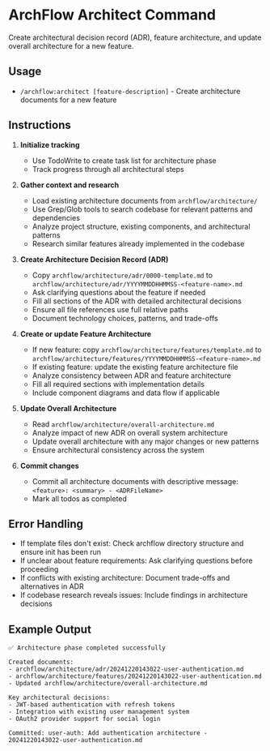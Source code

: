 # ArchFlow Architect Command

Create architectural decision record (ADR), feature architecture, and update overall architecture for a new feature.

## Usage
- `/archflow:architect [feature-description]` - Create architecture documents for a new feature

## Instructions

1. **Initialize tracking**
   - Use TodoWrite to create task list for architecture phase
   - Track progress through all architectural steps

2. **Gather context and research**
   - Load existing architecture documents from `archflow/architecture/`
   - Use Grep/Glob tools to search codebase for relevant patterns and dependencies
   - Analyze project structure, existing components, and architectural patterns
   - Research similar features already implemented in the codebase

3. **Create Architecture Decision Record (ADR)**
   - Copy `archflow/architecture/adr/0000-template.md` to `archflow/architecture/adr/YYYYMMDDHHMMSS-<feature-name>.md`
   - Ask clarifying questions about the feature if needed
   - Fill all sections of the ADR with detailed architectural decisions
   - Ensure all file references use full relative paths
   - Document technology choices, patterns, and trade-offs

4. **Create or update Feature Architecture**
   - If new feature: copy `archflow/architecture/features/template.md` to `archflow/architecture/features/YYYYMMDDHHMMSS-<feature-name>.md`
   - If existing feature: update the existing feature architecture file
   - Analyze consistency between ADR and feature architecture
   - Fill all required sections with implementation details
   - Include component diagrams and data flow if applicable

5. **Update Overall Architecture**
   - Read `archflow/architecture/overall-architecture.md`
   - Analyze impact of new ADR on overall system architecture
   - Update overall architecture with any major changes or new patterns
   - Ensure architectural consistency across the system

6. **Commit changes**
   - Commit all architecture documents with descriptive message: `<feature>: <summary> - <ADRFileName>`
   - Mark all todos as completed

## Error Handling

- If template files don't exist: Check archflow directory structure and ensure init has been run
- If unclear about feature requirements: Ask clarifying questions before proceeding
- If conflicts with existing architecture: Document trade-offs and alternatives in ADR
- If codebase research reveals issues: Include findings in architecture decisions

## Example Output

```
✅ Architecture phase completed successfully

Created documents:
- archflow/architecture/adr/20241220143022-user-authentication.md
- archflow/architecture/features/20241220143022-user-authentication.md
- Updated archflow/architecture/overall-architecture.md

Key architectural decisions:
- JWT-based authentication with refresh tokens
- Integration with existing user management system
- OAuth2 provider support for social login

Committed: user-auth: Add authentication architecture - 20241220143022-user-authentication.md
```